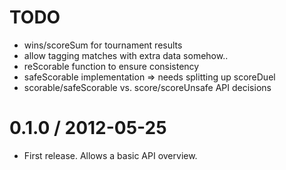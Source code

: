 TODO
==================
  * wins/scoreSum for tournament results
  * allow tagging matches with extra data somehow..
  * reScorable function to ensure consistency
  * safeScorable implementation => needs splitting up scoreDuel
  * scorable/safeScorable vs. score/scoreUnsafe API decisions

0.1.0 / 2012-05-25
==================
  * First release. Allows a basic API overview.

